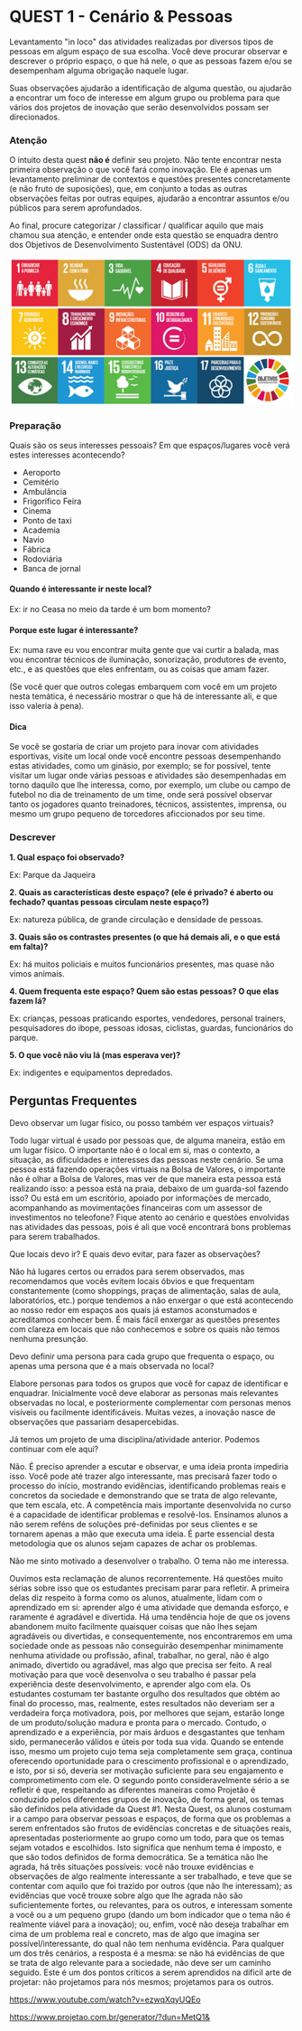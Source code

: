 # QUEST 1 - Cenário & Pessoas


Levantamento "in loco" das atividades realizadas por diversos tipos de pessoas em algum espaço de sua escolha. Você deve procurar observar e descrever o próprio espaço, o que há nele, o que as pessoas fazem e/ou se desempenham alguma obrigação naquele lugar.

Suas observações ajudarão a identificação de alguma questão, ou ajudarão a encontrar um foco de interesse em algum grupo ou problema para que vários dos projetos de inovação que serão desenvolvidos possam ser direcionados.

### Atenção

O intuito desta quest **não é** definir seu projeto. Não tente encontrar nesta primeira observação o que você fará como inovação. Ele é apenas um levantamento preliminar de contextos e questões presentes concretamente (e não fruto de suposições), que, em conjunto a todas as outras observações feitas por outras equipes, ajudarão a encontrar assuntos e/ou públicos para serem aprofundados.

Ao final, procure categorizar / classificar / qualificar aquilo que mais chamou sua atenção, e entender onde esta questão se enquadra dentro dos Objetivos de Desenvolvimento Sustentável (ODS) da ONU.

<img src="../assets/obj_onu.jpg">

### Preparação

Quais são os seus interesses pessoais? Em que espaços/lugares você verá estes interesses acontecendo?

- Aeroporto
- Cemitério
- Ambulância
- Frigorífico	Feira	
- Cinema
- Ponto de taxi	
- Academia	
- Navio
- Fábrica	
- Rodoviária	
- Banca de jornal

#### Quando é interessante ir neste local?

Ex: ir no Ceasa no meio da tarde é um bom momento?

#### Porque este lugar é interessante?

Ex: numa rave eu vou encontrar muita gente que vai curtir a balada, mas vou encontrar técnicos de iluminação, sonorização, produtores de evento, etc., e as questões que eles enfrentam, ou as coisas que amam fazer.

(Se você quer que outros colegas embarquem com você em um projeto nesta temática, é necessário mostrar o que há de interessante ali, e que isso valeria à pena).

#### Dica

Se você se gostaria de criar um projeto para inovar com atividades esportivas, visite um local onde você encontre pessoas desempenhando estas atividades, como um ginásio, por exemplo; se for possível, tente visitar um lugar onde várias pessoas e atividades são desempenhadas em torno daquilo que lhe interessa, como, por exemplo, um clube ou campo de futebol no dia de treinamento de um time, onde será possível observar tanto os jogadores quanto treinadores, técnicos, assistentes, imprensa, ou mesmo um grupo pequeno de torcedores aficcionados por seu time.

### Descrever

**1. Qual espaço foi observado?**

Ex: Parque da Jaqueira

**2. Quais as características deste espaço? (ele é privado? é aberto ou fechado? quantas pessoas circulam neste espaço?)**

Ex: natureza pública, de grande circulação e densidade de pessoas.

**3. Quais são os contrastes presentes (o que há demais ali, e o que está em falta)?**

Ex: há muitos policiais e muitos funcionários presentes, mas quase não vimos animais.

**4. Quem frequenta este espaço? Quem são estas pessoas? O que elas fazem lá?**

Ex: crianças, pessoas praticando esportes, vendedores, personal trainers, pesquisadores do ibope, pessoas idosas, ciclistas, guardas, funcionários do parque.

**5. O que você não viu lá (mas esperava ver)?**

Ex: indigentes e equipamentos depredados.

## Perguntas Frequentes

Devo observar um lugar físico, ou posso também ver espaços virtuais?

Todo lugar virtual é usado por pessoas que, de alguma maneira, estão em um lugar físico. O importante não é o local em si, mas o contexto, a situação, as dificuldades e interesses das pessoas neste cenário. Se uma pessoa está fazendo operações virtuais na Bolsa de Valores, o importante não é olhar a Bolsa de Valores, mas ver de que maneira esta pessoa está realizando isso: a pessoa está na praia, debaixo de um guarda-sol fazendo isso? Ou está em um escritório, apoiado por informações de mercado, acompanhando as movimentações financeiras com um assessor de investimentos no teleofone? Fique atento ao cenário e questões envolvidas nas atividades das pessoas, pois é ali que você encontrará bons problemas para serem trabalhados.

Que locais devo ir? E quais devo evitar, para fazer as observações?

Não há lugares certos ou errados para serem observados, mas recomendamos que vocês evitem locais óbvios e que frequentam constantemente (como shoppings, praças de alimentação, salas de aula, laboratórios, etc.) porque tendemos a não enxergar o que está acontecendo ao nosso redor em espaços aos quais já estamos aconstumados e acreditamos conhecer bem. É mais fácil enxergar as questões presentes com clareza em locais que não conhecemos e sobre os quais não temos nenhuma presunção.

Devo definir uma persona para cada grupo que frequenta o espaço, ou apenas uma persona que é a mais observada no local?

Elabore personas para todos os grupos que você for capaz de identificar e enquadrar. Inicialmente você deve elaborar as personas mais relevantes observadas no local, e posteriormente complementar com personas menos visíveis ou facilmente identificáveis. Muitas vezes, a inovação nasce de observações que passariam desapercebidas.

Já temos um projeto de uma disciplina/atividade anterior. Podemos continuar com ele aqui?

Não. É preciso aprender a escutar e observar, e uma ideia pronta impediria isso.
Você pode até trazer algo interessante, mas precisará fazer todo o processo do início, mostrando evidências, identificando problemas reais e concretos da sociedade e demonstrando que se trata de algo relevante, que tem escala, etc.
A competência mais importante desenvolvida no curso é a capacidade de identificar problemas e resolvê-los. Ensinamos alunos a não serem reféns de soluções pré-definidas por seus clientes e se tornarem apenas a mão que executa uma ideia. É parte essencial desta metodologia que os alunos sejam capazes de achar os problemas.

Não me sinto motivado a desenvolver o trabalho. O tema não me interessa.

Ouvimos esta reclamação de alunos recorrentemente. Há questões muito sérias sobre isso que os estudantes precisam parar para refletir. A primeira delas diz respeito à forma como os alunos, atualmente, lidam com o aprendizado em si: aprender algo é uma atividade que demanda esforço, e raramente é agradável e divertida. Há uma tendência hoje de que os jovens abandonem muito facilmente quaisquer coisas que não lhes sejam agradáveis ou divertidas, e consequentemente, nos encontraremos em uma sociedade onde as pessoas não conseguirão desempenhar minimamente nenhuma atividade ou profissão, afinal, trabalhar, no geral, não é algo animado, divertido ou agradável, mas algo que precisa ser feito.
A real motivação para que você desenvolva o seu trabalho é passar pela experiência deste desenvolvimento, e aprender algo com ela. Os estudantes costumam ter bastante orgulho dos resultados que obtém ao final do processo, mas, realmente, estes resultados não deveriam ser a verdadeira força motivadora, pois, por melhores que sejam, estarão longe de um produto/solução madura e pronta para o mercado. Contudo, o aprendizado e a experiência, por mais árduos e desgastantes que tenham sido, permanecerão válidos e úteis por toda sua vida.
Quando se entende isso, mesmo um projeto cujo tema seja completamente sem graça, continua oferecendo oportunidade para o crescimento profissional e o aprendizado, e isto, por si só, deveria ser motivação suficiente para seu engajamento e comprometimento com ele.
O segundo ponto consideravelmente sério a se refletir é que, respeitando as diferentes maneiras como Projetão é conduzido pelos diferentes grupos de inovação, de forma geral, os temas são definidos pela atividade da Quest #1. Nesta Quest, os alunos costumam ir a campo para observar pessoas e espaços, de forma que os problemas a serem enfrentados são frutos de evidências concretas e de situações reais, apresentadas posteriormente ao grupo como um todo, para que os temas sejam votados e escolhidos. Isto significa que nenhum tema é imposto, e que são todos definidos de forma democrática. Se a temática não lhe agrada, há três situações possíveis: você não trouxe evidências e observações de algo realmente interessante a ser trabalhado, e teve que se contentar com aquilo que foi trazido por outros (que não lhe interessam); as evidências que você trouxe sobre algo que lhe agrada não são suficientemente fortes, ou relevantes, para os outros, e interessam somente a você ou a um pequeno grupo (dando um bom indicador que o tema não é realmente viável para a inovação); ou, enfim, você não deseja trabalhar em cima de um problema real e concreto, mas de algo que imagina ser possível/interessante, do qual não tem nenhuma evidência. Para qualquer um dos três cenários, a resposta é a mesma: se não há evidências de que se trata de algo relevante para a sociedade, não deve ser um caminho seguido. Este é um dos pontos críticos a serem aprendidos na dificil arte de projetar: não projetamos para nós mesmos; projetamos para os outros.






https://www.youtube.com/watch?v=ezwqXqyUQEo

https://www.projetao.com.br/generator/?dun=MetQ1&
